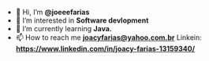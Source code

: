 - 👋 Hi, I’m **@joeeefarias**
- 👀 I’m interested in **Software devlopment**
- 🌱 I’m currently learning **Java.**
- 📫 How to reach me **joacyfarias@yahoo.com.br**  Linkein: **https://www.linkedin.com/in/joacy-farias-13159340/**
<!---- 💞️ I’m looking to collaborate on ...--->


<!---
joeeefarias/joeeefarias is a ✨ special ✨ repository because its `README.md` (this file) appears on your GitHub profile.
You can click the Preview link to take a look at your changes.
--->
